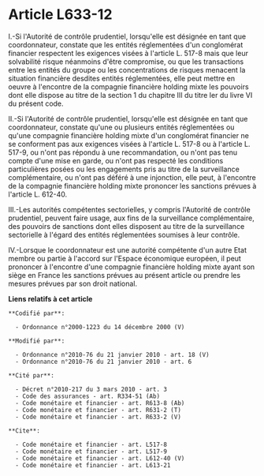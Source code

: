 # Article L633-12

I.-Si l'Autorité de contrôle prudentiel, lorsqu'elle est désignée en tant que coordonnateur, constate que les entités
réglementées d'un conglomérat financier respectent les exigences visées à l'article L. 517-8 mais que leur solvabilité risque
néanmoins d'être compromise, ou que les transactions entre les entités du groupe ou les concentrations de risques menacent la
situation financière desdites entités réglementées, elle peut mettre en oeuvre à l'encontre de la compagnie financière
holding mixte les pouvoirs dont elle dispose au titre de la section 1 du chapitre III du titre Ier du livre VI du présent
code. 

II.-Si l'Autorité de contrôle prudentiel, lorsqu'elle est désignée en tant que coordonnateur, constate qu'une ou plusieurs
entités réglementées ou qu'une compagnie financière holding mixte d'un conglomérat financier ne se conforment pas aux
exigences visées à l'article L. 517-8 ou à l'article L. 517-9, ou n'ont pas répondu à une recommandation, ou n'ont pas tenu
compte d'une mise en garde, ou n'ont pas respecté les conditions particulières posées ou les engagements pris au titre de la
surveillance complémentaire, ou n'ont pas déféré à une injonction, elle peut, à l'encontre de la compagnie financière holding
mixte prononcer les sanctions prévues à l'article L. 612-40. 

III.-Les autorités compétentes sectorielles, y compris l'Autorité de contrôle prudentiel, peuvent faire usage, aux fins de la
surveillance complémentaire, des pouvoirs de sanctions dont elles disposent au titre de la surveillance sectorielle à l'égard
des entités réglementées soumises à leur contrôle. 

IV.-Lorsque le coordonnateur est une autorité compétente d'un autre Etat membre ou partie à l'accord sur l'Espace économique
européen, il peut prononcer à l'encontre d'une compagnie financière holding mixte ayant son siège en France les sanctions
prévues au présent article ou prendre les mesures prévues par son droit national.

**Liens relatifs à cet article**

	**Codifié par**:

	  - Ordonnance n°2000-1223 du 14 décembre 2000 (V)

	**Modifié par**:

	  - Ordonnance n°2010-76 du 21 janvier 2010 - art. 18 (V)
	  - Ordonnance n°2010-76 du 21 janvier 2010 - art. 6

	**Cité par**:

	  - Décret n°2010-217 du 3 mars 2010 - art. 3
	  - Code des assurances - art. R334-51 (Ab)
	  - Code monétaire et financier - art. R613-8 (Ab)
	  - Code monétaire et financier - art. R631-2 (T)
	  - Code monétaire et financier - art. R633-2 (V)

	**Cite**:

	  - Code monétaire et financier - art. L517-8
	  - Code monétaire et financier - art. L517-9
	  - Code monétaire et financier - art. L612-40 (V)
	  - Code monétaire et financier - art. L613-21

